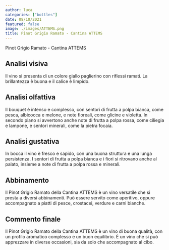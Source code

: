 ```yaml
---
author: luca
categories: ["bottles"]
date: 08/10/2021
featured: false
image: ./images/ATTEMS.png
title: Pinot Grigio Ramato - Cantina ATTEMS
---
```


Pinot Grigio Ramato - Cantina ATTEMS

## Analisi visiva

Il vino si presenta di un colore giallo paglierino con riflessi ramati. La brillantezza è buona e il calice è limpido.

## Analisi olfattiva

Il bouquet è intenso e complesso, con sentori di frutta a polpa bianca, come pesca, albicocca e melone, e note floreali, come glicine e violetta. In secondo piano si avvertono anche note di frutta a polpa rossa, come ciliegia e lampone, e sentori minerali, come la pietra focaia.

## Analisi gustativa

In bocca il vino è fresco e sapido, con una buona struttura e una lunga persistenza. I sentori di frutta a polpa bianca e i fiori si ritrovano anche al palato, insieme a note di frutta a polpa rossa e minerali.

## Abbinamento

Il Pinot Grigio Ramato della Cantina ATTEMS è un vino versatile che si presta a diversi abbinamenti. Può essere servito come aperitivo, oppure accompagnato a piatti di pesce, crostacei, verdure e carni bianche.

## Commento finale

Il Pinot Grigio Ramato della Cantina ATTEMS è un vino di buona qualità, con un profilo aromatico complesso e un buon equilibrio. È un vino che si può apprezzare in diverse occasioni, sia da solo che accompagnato al cibo.
